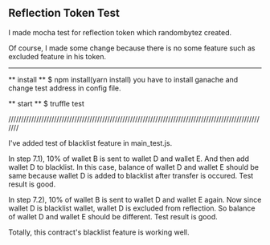 ## Reflection Token Test

I made mocha test for reflection token which randombytez created.

Of course, I made some change because there is no some feature such as excluded feature in his token.

-------------------------------------------------------------------------------------------------------

** install **
$ npm install(yarn install)
you have to install ganache and change test address in config file.

** start **
$ truffle test

///////////////////////////////////////////////////////////////////////////////////////////////////////

I've added test of blacklist feature in main_test.js.

In step 7.1), 10% of wallet B is sent to wallet D and wallet E.
And then add wallet D to blacklist.
In this case, balance of wallet D and wallet E should be same because wallet D is added to blacklist after transfer is occured.
Test result is good.

In step 7.2), 10% of wallet B is sent to wallet D and wallet E again.
Now since wallet D is blacklist wallet, wallet D is excluded from reflection.
So balance of wallet D and wallet E should be different.
Test result is good.

Totally, this contract's blacklist feature is working well.